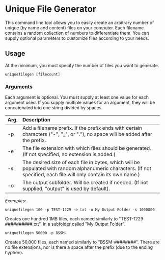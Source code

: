 # Unique File Generator
This command line tool allows you to easily create an arbitrary number of unique (by name and content) files on your computer. Each filename contains a random collection of numbers to differentiate them. You can supply optional parameters to customize files according to your needs.

## Usage
At the minimum, you must specify the number of files you want to generate.

```
uniquefilegen [filecount]
```

### Arguments
Each argument is optional. You must supply at least one value for each argument used. If you supply multiple values for an argument, they will be concatenated into one string divided by spaces.

Arg. | Description
---- | :----
-p | Add a filename prefix. If the prefix ends with certain characters ("-", "_", or "."), no space will be added after the prefix.
-e | The file extension with which files should be generated. (If not specified, no extension is added.)
-s | The desired size of each file in bytes, which will be populated with random alphanumeric characters. (If not specified, each file will only contain its own name.)
-o | The output subfolder. Will be created if needed. (If not supplied, "output" is used by default).

*Examples:*

```
uniquefilegen 100 -p TEST-1229 -e txt -o My Output Folder -s 1000000
```
Creates one hundred 1MB files, each named similarly to "TEST-1229 ##########.txt", in a subfolder called "My Output Folder".


```
uniquefilegen 50000 -p BSSM-
```
Creates 50,000 files, each named similarly to "BSSM-########". There are no file extensions, nor is there a space after the prefix (due to the ending hyphen).
